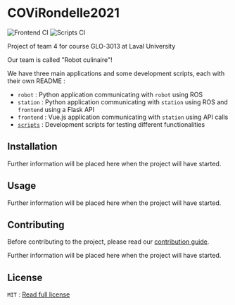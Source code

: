 # COViRondelle2021

![Frontend CI](https://github.com/GLO3013-E4/COViRondelle2021/workflows/Frontend%20CI/badge.svg)
![Scripts CI](https://github.com/GLO3013-E4/COViRondelle2021/workflows/Scripts%20CI/badge.svg)

Project of team 4 for course GLO-3013 at Laval University

Our team is called "Robot culinaire"!

We have three main applications and some development scripts, each with their own README : 

- `robot` : Python application communicating with `robot` using ROS
- `station` : Python application communicating with `station` using ROS and `frontend` using a Flask API
- `frontend` : Vue.js application communicating with `station` using API calls
- [`scripts`](scripts) : Development scripts for testing different functionalities

## Installation

Further information will be placed here when the project will have started.

## Usage

Further information will be placed here when the project will have started.

## Contributing

Before contributing to the project, please read our [contribution guide](CONTRIBUTING.md).

Further information will be placed here when the project will have started.

## License

`MIT` : [Read full license](LICENSE)
